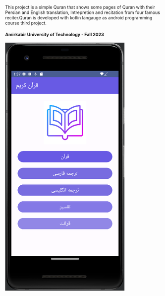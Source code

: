 This project is a simple Quran that shows some pages of Quran with their Persian and English translation, Intrepretion and recitation from four famous reciter.Quran is developed with kotlin langauge as android programming course third project.

#### Amirkabir University of Technology - Fall 2023

<img src="quran.png">
